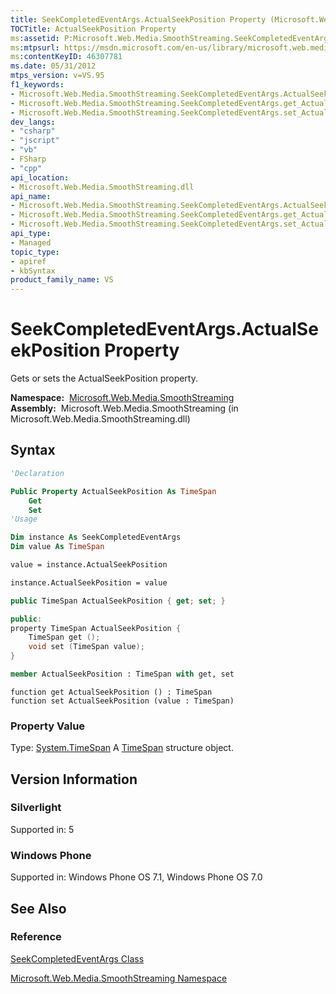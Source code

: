 ```yaml
---
title: SeekCompletedEventArgs.ActualSeekPosition Property (Microsoft.Web.Media.SmoothStreaming)
TOCTitle: ActualSeekPosition Property
ms:assetid: P:Microsoft.Web.Media.SmoothStreaming.SeekCompletedEventArgs.ActualSeekPosition
ms:mtpsurl: https://msdn.microsoft.com/en-us/library/microsoft.web.media.smoothstreaming.seekcompletedeventargs.actualseekposition(v=VS.95)
ms:contentKeyID: 46307781
ms.date: 05/31/2012
mtps_version: v=VS.95
f1_keywords:
- Microsoft.Web.Media.SmoothStreaming.SeekCompletedEventArgs.ActualSeekPosition
- Microsoft.Web.Media.SmoothStreaming.SeekCompletedEventArgs.get_ActualSeekPosition
- Microsoft.Web.Media.SmoothStreaming.SeekCompletedEventArgs.set_ActualSeekPosition
dev_langs:
- "csharp"
- "jscript"
- "vb"
- FSharp
- "cpp"
api_location:
- Microsoft.Web.Media.SmoothStreaming.dll
api_name:
- Microsoft.Web.Media.SmoothStreaming.SeekCompletedEventArgs.ActualSeekPosition
- Microsoft.Web.Media.SmoothStreaming.SeekCompletedEventArgs.get_ActualSeekPosition
- Microsoft.Web.Media.SmoothStreaming.SeekCompletedEventArgs.set_ActualSeekPosition
api_type:
- Managed
topic_type:
- apiref
- kbSyntax
product_family_name: VS
---
```


# SeekCompletedEventArgs.ActualSeekPosition Property

Gets or sets the ActualSeekPosition property.

**Namespace:**  [Microsoft.Web.Media.SmoothStreaming](microsoft-web-media-smoothstreaming-namespace_1.md)  
**Assembly:**  Microsoft.Web.Media.SmoothStreaming (in Microsoft.Web.Media.SmoothStreaming.dll)

## Syntax

```vb
'Declaration

Public Property ActualSeekPosition As TimeSpan
    Get
    Set
'Usage

Dim instance As SeekCompletedEventArgs
Dim value As TimeSpan

value = instance.ActualSeekPosition

instance.ActualSeekPosition = value
```

```csharp
public TimeSpan ActualSeekPosition { get; set; }
```

```cpp
public:
property TimeSpan ActualSeekPosition {
    TimeSpan get ();
    void set (TimeSpan value);
}
```

``` fsharp
member ActualSeekPosition : TimeSpan with get, set
```

```jscript
function get ActualSeekPosition () : TimeSpan
function set ActualSeekPosition (value : TimeSpan)
```

### Property Value

Type: [System.TimeSpan](https://msdn.microsoft.com/library/269ew577\(v=vs.95\))  
A [TimeSpan](https://msdn.microsoft.com/library/269ew577\(v=vs.95\)) structure object.

## Version Information

### Silverlight

Supported in: 5  

### Windows Phone

Supported in: Windows Phone OS 7.1, Windows Phone OS 7.0  

## See Also

### Reference

[SeekCompletedEventArgs Class](seekcompletedeventargs-class-microsoft-web-media-smoothstreaming_1.md)

[Microsoft.Web.Media.SmoothStreaming Namespace](microsoft-web-media-smoothstreaming-namespace_1.md)

